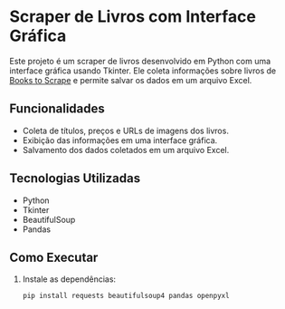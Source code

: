 # Scraper de Livros com Interface Gráfica

Este projeto é um scraper de livros desenvolvido em Python com uma interface gráfica usando Tkinter. Ele coleta informações sobre livros de [Books to Scrape](http://books.toscrape.com/) e permite salvar os dados em um arquivo Excel.

## Funcionalidades
- Coleta de títulos, preços e URLs de imagens dos livros.
- Exibição das informações em uma interface gráfica.
- Salvamento dos dados coletados em um arquivo Excel.

## Tecnologias Utilizadas
- Python
- Tkinter
- BeautifulSoup
- Pandas

## Como Executar
1. Instale as dependências:
   ```bash
   pip install requests beautifulsoup4 pandas openpyxl
